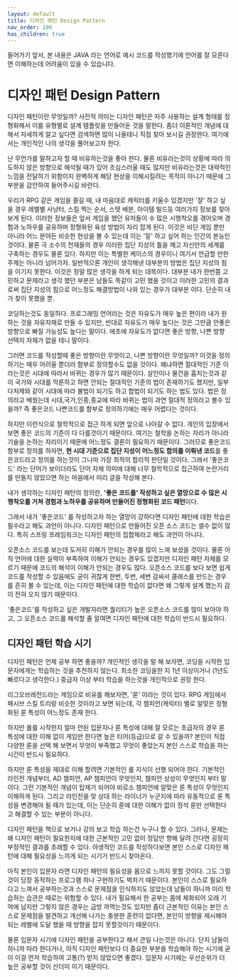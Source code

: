 ```yaml
---
layout: default
title: 디자인 패턴 Design Pattern
nav_order: 100
has_children: true
---
```


들어가기 앞서, 본 내용은 JAVA 라는 언어로 예시 코드를 작성했기에 언어를 잘 모른다면 이해하는데 어려움이 있을 수 있습니다.

# 디자인 패턴 Design Pattern

디자인 패턴이란 무엇일까? 사전적 의미는 디자인 패턴은 자주 사용하는 설계 형태를 정형화해서 이를 유형별로 설계 템플릿을 만들어둔 것을 말한다. 좀더 이론적인 개념에 대해서 자세하게 알고 싶다면 검색하면 많이 나올테니 직접 찾아 보시길 권장한다. 여기에서는 개인적인 나의 생각을 풀어보고자 한다.

난 무언가를 말하고자 할 때 비유하는것을 좋아 한다. 물론 비유라는것이 상황에 따라 의도하지 않은 방향으로 해석될 때가 있어 조심스러울 때도 많지만 비유라는것은 대략적인 느낌을 전달하기 위함이지 완벽하게 해당 현상을 이해시킬려는 목적이 아니기 때문에 그 부분을 감안하여 들어주시길 바란다. 

우리가 RPG 같은 게임을 즐길 때, 내 마음대로 캐릭터를 키울수 있겠지만 '잘' 하고 싶을 경우 레벨별 사냥터, 스킬 찍는 순서, 스텟 배분, 아이템 빌드등 여러가지 정보를 찾아보게 된다. 이러한 정보들은 앞서 게임을 했던 유저들이 수 많은 시행착오를 겪어오며 경험과 노하우를 공유하며 정형화된 육성 방법이 자리 잡게 된다. 이것은 비단 게임 뿐만 아니라 어느 분야든 비슷한 현상을 볼 수 있는데 이는 '잘' 하고 싶어 하는 인간의 본능인 것이다. 물론 극 소수의 천재들의 경우 이러한 집단 지성의 틀을 깨고 자신만의 세계를 구축하는 경우도 물론 있다. 하지만 이는 특별한 케이스의 경우이니 여기서 언급할 만한 주제는 아니라 넘어가자. 일반적으론 개인이 생각해낸 대부분의 방법은 집단 지성의 힘을 이기지 못한다. 이것은 정말 많은 생각을 하게 되는 대목이다. 대부분 내가 한번쯤 고민하고 문제라고 생각 했던 부분은 남들도 똑같이 고민 했을 것이고 이러한 고민의 결과로써 집단 지성의 힘으로 어느정도 해결방법이 나와 있는 경우가 대부분 이다. 단순히 내가 찾이 못했을 뿐.

코딩하는것도 동일하다. 프로그래밍 언어라는 것은 자유도가 매우 높은 편이라 내가 원하는 것을 자유자재로 만들 수 있지만, 반대로 자유도가 매우 높다는 것은 그만큼 안좋은 방향으로 빠질 가능성도 높다는 말이다. 애초에 자유도가 없다면 좋은 방향, 나쁜 방향 선택지 자체가 없을 테니 말이다.

그러면 코드를 작성할때 좋은 방향이란 무엇이고, 나쁜 방향이란 무엇일까? 이것을 정의하기는 매우 어려울 뿐더러 함부로 정의할수도 없을 것이다. 왜냐하면 절대적인 기준 이라는것은 시대에 따라서 바뀌는 경우가 많기 때문이다. 살인이나 물건을 훔치는것과 같이 국가와 시대를 막론하고 하면 안되는 절대적인 기준의 법이 존재하기도 했지만, 일부 다처제와 같이 시대에 따라 불법이 되기도 하고 합법이 되기도 하는 법도 있다. 법은 정의라고 배웠는데 시대,국가,인종,종교에 따라 바뀌는 법이 과연 절대적 정의라고 볼수 있을까? 즉 좋은코드 나쁜코드를 함부로 정의하기에는 매우 어렵다는 것이다.

하지만 이런식으로 철학적으로 접근 하게 되면 앞으로 나아갈 수 없다. 개인의 입장에서 보면 좋은 코드의 기준이 다 다를것이기 때문이다. 여기는 철학을 논하는 자리가 아니라 기술을 논하는 자리이기 때문에 어느정도 결론이 필요하기 때문이다. 그러므로 좋은코드 함부로 정의를 하자면, **현 시대 기준으로 집단 지성이 어느정도 합의를 이뤄낸 코드**를 좋은코드라고 정의를 하는것이 그나마 가장 최적의 합리적 판단일 것이다. 그래서 '좋은코드' 라는 단어가 보이더라도  단어 자체 의미에 대해 너무 철학적으로 접근하여 논란거리를 만들지 않았으면 하는 마음에서 미리 글을 작성해 본다. 

내가 생각하는 디자인 패턴의 정의란, **'좋은 코드를' 작성하고 싶은 열망으로 수 많은 시행착오를 거쳐 경험과 노하우를 공유하며 만들어진 정형화된 코드 패턴**이다.

그래서 내가 '좋은코드' 를 작성하고자 하는 열망이 강하다면 디자인 패턴에 대한 학습은 필수라고 해도 과언이 아니다. 디자인 패턴으로 만들어진 오픈 소스 코드는 셀수 없이 많다. 특히 스프링 프레임워크는 디자인 패턴의 집합체라고 해도 과언이 아니다.

오픈소스 코드를 보는데 도저히 이해가 안되는 경우를 많이 느껴 보셨을 것이다. 물론 아직 언어에 대한 실력이 부족하여 이해가 안되는 경우도 있겠지만 디자인 패턴 자체를 모르기 때문에 코드의 해석이 이해가 안되는 경우도 많다. 오픈소스 코드를 보다 보면 쉽게 코드를 작성할 수 있음에도 굳이 귀찮게 한번, 두번, 세번 감싸서 클래스를 만드는 경우를 흔히 볼 수 있는데, 이는 디자인 패턴에 대한 학습이 없다면 왜 그렇게 설계 했는지 감이 전혀 오지 않기 때문이다.

'좋은코드'를 작성하고 싶은 개발자라면 퀄리티가 높은 오픈소스 코드를 많이 보아야 하고, 그 오픈소스 코드를 해석할 줄 알여면 디자인 패턴에 대한 학습이 반드시 필요하다.

## 디자인 패턴 학습 시기

디자인 패턴은 언제 공부 하면 좋을까? 개인적인 생각을 말 해 보자면, 코딩을 시작한 입문자에게는 학습하는 것을 추천하지 않는다. 최소한 코딩을한 지 1년 이상이거나 (1년도 빠르다고 생각한다.) 중급자 이상 부터 학습을 하는것을 개인적으로 권장 한다. 

리그오브레전드라는 게임으로 비유를 해보자면, '룬' 이라는 것이 있다. RPG 게임에서 패시브 스킬 트리랑 비슷한 것이라고 보면 되는데, 각 챔피언(캐릭터) 별로 알맞은 정형화된 룬 특성이 어느정도 존재 한다. 

하지만 롤를 시작한지 얼마 안된 입문자나 룬 특성에 대해 잘 모르는 초급자의 경우 룬 특성에 대한 이해 없이 게임만 한다면 높은 티어(등급)으로 갈 수 있을까? 본인이 직접 다양한 룬을 선택 해 보면서 무엇이 부족했고 무엇이 좋았는지 본인 스스로 학습을 하는 시간이 반드시 필요하다.

하지만 룬 특성을 제대로 이해 할려면 기본적인 롤 지식이 선행 되어야 한다. 기본적인 라인전 개념부터, AD 챔피언, AP 챔피언이 무엇인지, 챔피언 상성이 무엇인지 부터 말이다. 그런 기본적인 개념이 탑재가 되어야 비로소 챔피언에 알맞은 룬 특성이 무엇인지 이해하게 된다. 그리고 라인전을 맞 상대 하는 라이너가 누군지에 따라 유동적으로 룬 특성을 변경해야 될 때가 있는데, 이는 단순히 룬에 대한 이해가 없이 정석 룬만 선택한다고 해결할 수 있는 부분이 아니다.

디자인 패턴을 책으로 보거나 강의 보고 학습 하는건 누구나 할 수 있다. 그러나, 문제는 왜 디자인 패턴이 필요한지에 대한 근본적인 고민 없이 정답만 향해 달려 간다면 굉장히 부정적인 결과를 초래할 수 있다. 야생적인 코드를 작성하다보면 본인 스스로 디자인 패턴에 대해 필요성을 느끼게 되는 시기가 반드시 찾아온다.

아직 본인이 입문자 라면 디자인 패턴의 필요성을 몸으로 느끼지 못할 것이다. 그도 그럴것이 당장 동작하는 프로그램 하나 구현하기도 벅차기 때문이다. 본인이 스스로 필요하다고 느껴서 공부하는것과 스스로 문제점을 인식하지도 않았는데 남들이 하니까 미리 학습하는 습관은 때로는 위험할 수 있다. 내가 필요해서 한 공부는 몸에 체화되어 오래 기억에 남지만 그렇지 않은 경우는 금방 까먹는것도 있지만 좀더 근본적인 이유는 본인 스스로 문제점을 발견하고 개선해 나가는 충분한 훈련이 없다면, 본인이 방향을 제시해야 되는 레벨에 도달 했을 때 방향을 잡지 못할것이기 때문이다. 

물론 입문자 시기에 디자인 패턴을 공부한다고 해서 큰일 나는것은 아니다. 단지 남들이 하니까 따라 한다거나, 아직 디자인 패턴보다 더 중요한 부분을 학습해야 하는 시기에 굳이 이걸 먼저 학습하여 고통(?) 받지 않았으면 좋겠다. 입문자 시기에는 우선순위가 더 높은 공부할 것이 산더미 이기 때문이다.
